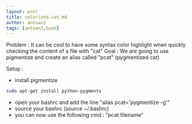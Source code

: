 ```yaml
---
layout: post
title: colorized-cat.md
author: antoan2
tags: [antoan2,bash]
---
```

Problem : It can be cool to have some syntax color highlight when quickly checking the content of a file with "cat"
Goal : We are going to use pigmentize and create an alias called "pcat" (pygmentized cat)

Setup :
- install pigmentize
``` bash
sudo apt-get install python-pygments
```
- open your bashrc and add the line "alias pcat='pygmentize -g'"
- source your bashrc (source ~/.bashrc)
- you can now use the following cmd : "pcat filename"
